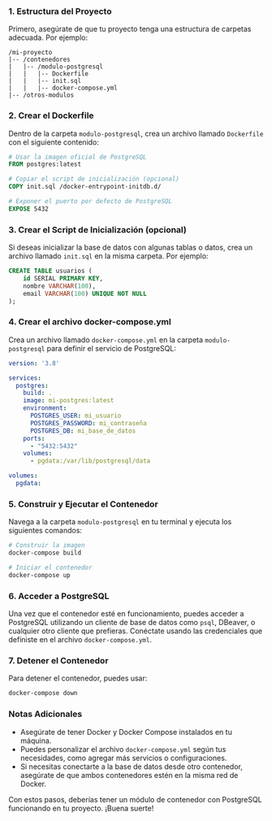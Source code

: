### 1. Estructura del Proyecto

Primero, asegúrate de que tu proyecto tenga una estructura de carpetas adecuada. Por ejemplo:

```
/mi-proyecto
|-- /contenedores
|   |-- /modulo-postgresql
|   |   |-- Dockerfile
|   |   |-- init.sql
|   |   |-- docker-compose.yml
|-- /otros-modulos
```

### 2. Crear el Dockerfile

Dentro de la carpeta `modulo-postgresql`, crea un archivo llamado `Dockerfile` con el siguiente contenido:

```dockerfile
# Usar la imagen oficial de PostgreSQL
FROM postgres:latest

# Copiar el script de inicialización (opcional)
COPY init.sql /docker-entrypoint-initdb.d/

# Exponer el puerto por defecto de PostgreSQL
EXPOSE 5432
```

### 3. Crear el Script de Inicialización (opcional)

Si deseas inicializar la base de datos con algunas tablas o datos, crea un archivo llamado `init.sql` en la misma carpeta. Por ejemplo:

```sql
CREATE TABLE usuarios (
    id SERIAL PRIMARY KEY,
    nombre VARCHAR(100),
    email VARCHAR(100) UNIQUE NOT NULL
);
```

### 4. Crear el archivo docker-compose.yml

Crea un archivo llamado `docker-compose.yml` en la carpeta `modulo-postgresql` para definir el servicio de PostgreSQL:

```yaml
version: '3.8'

services:
  postgres:
    build: .
    image: mi-postgres:latest
    environment:
      POSTGRES_USER: mi_usuario
      POSTGRES_PASSWORD: mi_contraseña
      POSTGRES_DB: mi_base_de_datos
    ports:
      - "5432:5432"
    volumes:
      - pgdata:/var/lib/postgresql/data

volumes:
  pgdata:
```

### 5. Construir y Ejecutar el Contenedor

Navega a la carpeta `modulo-postgresql` en tu terminal y ejecuta los siguientes comandos:

```bash
# Construir la imagen
docker-compose build

# Iniciar el contenedor
docker-compose up
```

### 6. Acceder a PostgreSQL

Una vez que el contenedor esté en funcionamiento, puedes acceder a PostgreSQL utilizando un cliente de base de datos como `psql`, DBeaver, o cualquier otro cliente que prefieras. Conéctate usando las credenciales que definiste en el archivo `docker-compose.yml`.

### 7. Detener el Contenedor

Para detener el contenedor, puedes usar:

```bash
docker-compose down
```

### Notas Adicionales

- Asegúrate de tener Docker y Docker Compose instalados en tu máquina.
- Puedes personalizar el archivo `docker-compose.yml` según tus necesidades, como agregar más servicios o configuraciones.
- Si necesitas conectarte a la base de datos desde otro contenedor, asegúrate de que ambos contenedores estén en la misma red de Docker.

Con estos pasos, deberías tener un módulo de contenedor con PostgreSQL funcionando en tu proyecto. ¡Buena suerte!